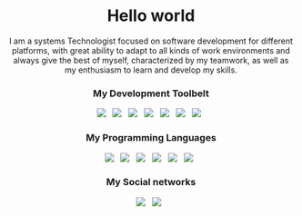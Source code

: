 <!DOCTYPE html>
<html lang="en">

<head>
    <meta charset="UTF-8">
    <meta http-equiv="X-UA-Compatible" content="IE=edge">
    <meta name="viewport" content="width=device-width, initial-scale=1.0">
</head>

<body>
    <h1 align='center'>Hello world</h1>
    <p align='center'>I am a systems Technologist focused on software development for different platforms, with great
        ability to adapt to all kinds of work environments and always give the best of myself, characterized by my
        teamwork, as well as my enthusiasm to learn and develop my skills.</p>
    <h3 align='center'>My Development Toolbelt</h3>
    <p align='center'>
        <a href="https://git-scm.com/" target="_blank"><img
                src="https://img.shields.io/badge/git%20-%23F05133.svg?&style=for-the-badge&logo=git&logoColor=white" /></a>&nbsp;&nbsp;
        <a href="https://github.com/jcomte23" target="_blank"><img
                src="https://img.shields.io/badge/github%20-%23000.svg?&style=for-the-badge&logo=github&logoColor=white" /></a>&nbsp;&nbsp;
        <a href="https://www.mysql.com/" target="_blank"><img
                src="https://img.shields.io/badge/mysql%20-%23016B93.svg?&style=for-the-badge&logo=mysql&logoColor=white" /></a>&nbsp;&nbsp;
        <a href="https://www.microsoft.com/es-es/sql-server/sql-server-downloads" target="_blank"><img
                src="https://img.shields.io/static/v1?style=for-the-badge&message=Microsoft+SQL+Server&color=CC2927&logo=Microsoft+SQL+Server&logoColor=FFFFFF&label" /></a>&nbsp;&nbsp;
        <a href="https://laravel.com/" target="_blank"><img
                src="https://img.shields.io/static/v1?style=for-the-badge&message=Laravel&color=FF2D20&logo=Laravel&logoColor=FFFFFF&label" /></a>&nbsp;&nbsp;
        <a href="https://dotnet.microsoft.com/es-es/download" target="_blank"><img
                src="https://img.shields.io/static/v1?style=for-the-badge&message=.NET&color=512BD4&logo=.NET&logoColor=FFFFFF&label" /></a>&nbsp;&nbsp;
        <a href="https://getbootstrap.com/" target="_blank"><img
                src="https://img.shields.io/static/v1?style=for-the-badge&message=Bootstrap&color=7952B3&logo=Bootstrap&logoColor=FFFFFF&label" /></a>&nbsp;&nbsp;
    </p>
    <h3 align='center'>My Programming Languages</h3>
    <p align='center'>
        <a href="https://es.wikipedia.org/wiki/HTML5" target="_blank"><img
                src="https://img.shields.io/badge/html5%20-%23e34f26.svg?&style=for-the-badge&logo=html5&logoColor=white" /></a>&nbsp;&nbsp;
        <a href="https://developer.mozilla.org/es/docs/Web/CSS" target="_blank"><img
                src="https://img.shields.io/badge/css3%20-%231572B6.svg?&style=for-the-badge&logo=css3&logoColor=white" /></a>&nbsp;&nbsp;
        <a href="https://developer.mozilla.org/es/docs/Web/JavaScript" target="_blank"><img
                src="https://img.shields.io/badge/javascript%20-%23F7DF1E.svg?&style=for-the-badge&logo=javascript&logoColor=white" /></a>&nbsp;&nbsp;
        <a href="https://www.python.org/" target="_blank"><img
                src="https://img.shields.io/static/v1?style=for-the-badge&message=Python&color=3776AB&logo=Python&logoColor=FFFFFF&label" /></a>&nbsp;&nbsp;
        <a href="https://www.php.net/manual/es/intro-whatis.php" target="_blank"><img
                src="https://img.shields.io/static/v1?style=for-the-badge&message=PHP&color=777BB4&logo=PHP&logoColor=FFFFFF&label" /></a>&nbsp;&nbsp;
        <a href="https://learn.microsoft.com/es-es/dotnet/csharp/" target="_blank"><img
                src="https://img.shields.io/static/v1?style=for-the-badge&message=C+Sharp&color=239120&logo=C+Sharp&logoColor=FFFFFF&label" /></a>&nbsp;&nbsp;
    </p>
    <h3 align='center'>My Social networks</h3>
    <p align='center'>
        <a href="https://platzi.com/p/jct/" target="_blank"><img
                src="https://img.shields.io/static/v1?style=for-the-badge&message=Platzi&color=222222&logo=Platzi&logoColor=98CA3F&label" /></a>&nbsp;&nbsp;
        <a href="https://co.linkedin.com/in/javier-cómbita-téllez-4b4aa3258?trk=people-guest_people_search-card" target="_blank"><img
                src="https://img.shields.io/static/v1?style=for-the-badge&message=LinkedIn&color=0A66C2&logo=LinkedIn&logoColor=FFFFFF&label" /></a>&nbsp;&nbsp;
    </p>
</body>
</html>
